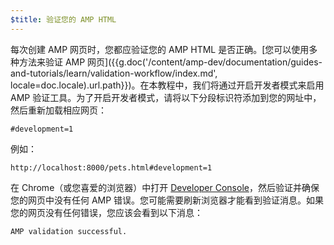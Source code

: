 ```yaml
---
$title: 验证您的 AMP HTML
---
```


每次创建 AMP 网页时，您都应验证您的 AMP HTML 是否正确。[您可以使用多种方法来验证 AMP 网页]({{g.doc('/content/amp-dev/documentation/guides-and-tutorials/learn/validation-workflow/index.md', locale=doc.locale).url.path}})。在本教程中，我们将通过开启开发者模式来启用 AMP 验证工具。为了开启开发者模式，请将以下分段标识符添加到您的网址中，然后重新加载相应网页：

```text
#development=1
```

例如：

```text
http://localhost:8000/pets.html#development=1
```

在 Chrome（或您喜爱的浏览器）中打开 [Developer Console](https://developer.chrome.com/devtools/docs/console)，然后验证并确保您的网页中没有任何 AMP 错误。您可能需要刷新浏览器才能看到验证消息。如果您的网页没有任何错误，您应该会看到以下消息：

```text
AMP validation successful.
```
